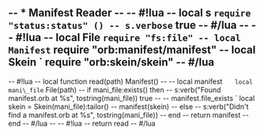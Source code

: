 \-\- \* Manifest Reader
\-\-
\-\- \#\!lua
\-\- local s ` require "status:status" ()
-- s.verbose ` true
\-\- \#/lua
\-\-
\-\- \#\!lua
\-\- local File ` require "fs:file"
-- local Manifest ` require "orb:manifest/manifest"
\-\- local Skein ` require "orb:skein/skein"
-- #/lua
--
-- #!lua
-- local function read(path) Manifest\(\)
\-\-
--    local manifest `    local mani\_file ` File(path)
--    if mani_file:exists() then
--       s:verb("Found manifest.orb at %s", tostring(mani_file)) true
\-\-
--       manifest.file_exists `       local skein = Skein\(mani\_file\):tailor\(\)
\-\-       manifest\(skein\)
\-\-    else
\-\-       s:verb\("Didn't find a manifest\.orb at %s", tostring\(mani\_file\)\)
\-\-    end
\-\-    return manifest
\-\- end
\-\- \#/lua
\-\-
\-\- \#\!lua
\-\- return read
\-\- \#/lua
